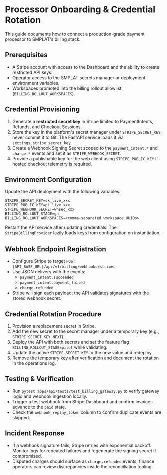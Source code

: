 # Processor Onboarding & Credential Rotation

This guide documents how to connect a production-grade payment processor to SMPLAT's billing stack.

## Prerequisites
- A Stripe account with access to the Dashboard and the ability to create restricted API keys.
- Operator access to the SMPLAT secrets manager or deployment environment variables.
- Workspaces promoted into the billing rollout allowlist (`BILLING_ROLLOUT_WORKSPACES`).

## Credential Provisioning
1. Generate a **restricted secret key** in Stripe limited to PaymentIntents, Refunds, and Checkout Sessions.
2. Store the key in the platform's secret manager under `STRIPE_SECRET_KEY`; never commit it to Git. The FastAPI service loads it via `settings.stripe_secret_key`.
3. Create a Webhook Signing Secret scoped to the `payment_intent.*` and `charge.*` events and set it as `STRIPE_WEBHOOK_SECRET`.
4. Provide a publishable key for the web client using `STRIPE_PUBLIC_KEY` if hosted checkout telemetry is required.

## Environment Configuration
Update the API deployment with the following variables:

```env
STRIPE_SECRET_KEY=sk_live_xxx
STRIPE_PUBLIC_KEY=pk_live_xxx
STRIPE_WEBHOOK_SECRET=whsec_xxx
BILLING_ROLLOUT_STAGE=ga
BILLING_ROLLOUT_WORKSPACES=<comma-separated workspace UUIDs>
```

Restart the API service after updating credentials. The `StripeBillingProvider` lazily loads keys from configuration on instantiation.

## Webhook Endpoint Registration
- Configure Stripe to target `POST {API_BASE_URL}/api/v1/billing/webhooks/stripe`.
- Use JSON delivery with the events:
  - `payment_intent.succeeded`
  - `payment_intent.payment_failed`
  - `charge.refunded`
- Stripe will sign each payload; the API validates signatures with the stored webhook secret.

## Credential Rotation Procedure
1. Provision a replacement secret in Stripe.
2. Add the new secret to the secret manager under a temporary key (e.g., `STRIPE_SECRET_KEY_NEXT`).
3. Deploy the API with both secrets and set the feature flag `BILLING_ROLLOUT_STAGE=pilot` while validating.
4. Update the active `STRIPE_SECRET_KEY` to the new value and redeploy.
5. Remove the temporary key after verification and document the rotation in the operations log.

## Testing & Verification
- Run `pytest apps/api/tests/test_billing_gateway.py` to verify gateway logic and webhook ingestion locally.
- Trigger a test webhook from Stripe Dashboard and confirm invoices advance to the `paid` state.
- Check the `webhook_replay_token` column to confirm duplicate events are skipped.

## Incident Response
- If a webhook signature fails, Stripe retries with exponential backoff. Monitor logs for repeated failures and regenerate the signing secret if compromised.
- Disputed charges should surface as `charge.refunded` events; finance operators can review discrepancies inside the reconciliation tooling.


